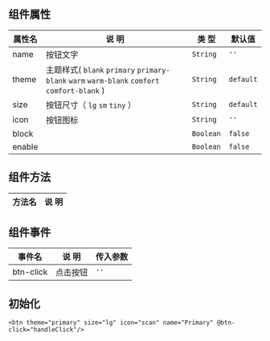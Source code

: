 ## 组件属性

| 属性名      | 说 明         | 类 型 |默认值  |
| ------------- |-----------|------| -----|
| name |  按钮文字  | `String` | `''` |
| theme | 主题样式( `blank` `primary` `primary-blank` `warm` `warm-blank` `comfort` `comfort-blank` ) | `String` | `default` |
| size | 按钮尺寸（ `lg` `sm` `tiny` ） |   `String` | `default` |
| icon | 按钮图标  | `String` | `''` |
| block |  | `Boolean` | `false` |
| enable | | `Boolean` | `false` |

## 组件方法

| 方法名 | 说 明 |
|-------|-------|

## 组件事件

| 事件名 | 说 明 | 传入参数 |
|-------|----------|---|
| btn-click | 点击按钮 | `''` |



## 初始化

```
<btn theme="primary" size="lg" icon="scan" name="Primary" @btn-click="handleClick"/>
```
